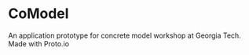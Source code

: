 # CoModel
An application prototype for concrete model workshop at Georgia Tech.
<br>Made with Proto.io
